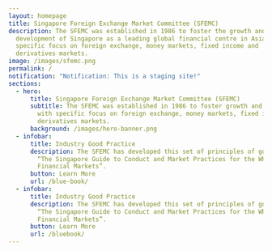 ```yaml
---
layout: homepage
title: Singapore Foreign Exchange Market Committee (SFEMC)
description: The SFEMC was established in 1986 to foster the growth and
  development of Singapore as a leading global financial centre in Asia, with
  specific focus on foreign exchange, money markets, fixed income and
  derivatives markets.
image: /images/sfemc.png
permalink: /
notification: "Notification: This is a staging site!"
sections:
  - hero:
      title: Singapore Foreign Exchange Market Committee (SFEMC)
      subtitle: The SFEMC was established in 1986 to foster growth and development of Singapore,
        with specific focus on foreign exchange, money markets, fixed income and
        derivatives markets.
      background: /images/hero-banner.png
  - infobar:
      title: Industry Good Practice
      description: The SFEMC has developed this set of principles of good practice,
        “The Singapore Guide to Conduct and Market Practices for the Wholesale
        Financial Markets”.
      button: Learn More
      url: /blue-book/
  - infobar:
      title: Industry Good Practice
      description: The SFEMC has developed this set of principles of good practice,
        “The Singapore Guide to Conduct and Market Practices for the Wholesale
        Financial Markets”.
      button: Learn More
      url: /bluebook/
---
```


